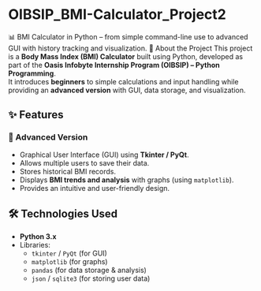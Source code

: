 # OIBSIP_BMI-Calculator_Project2
📊 BMI Calculator in Python – from simple command-line use to advanced GUI with history tracking and visualization.
 📖 About the Project
This project is a **Body Mass Index (BMI) Calculator** built using Python, developed as part of the **Oasis Infobyte Internship Program (OIBSIP) – Python Programming**.  
It introduces **beginners** to simple calculations and input handling while providing an **advanced version** with GUI, data storage, and visualization. 
## ✨ Features
 
### 🚀 Advanced Version
- Graphical User Interface (GUI) using **Tkinter / PyQt**.  
- Allows multiple users to save their data.  
- Stores historical BMI records.  
- Displays **BMI trends and analysis** with graphs (using `matplotlib`).  
- Provides an intuitive and user-friendly design.  

## 🛠️ Technologies Used
- **Python 3.x**  
- Libraries:
  - `tkinter` / `PyQt` (for GUI)  
  - `matplotlib` (for graphs)  
  - `pandas` (for data storage & analysis)  
  - `json` / `sqlite3` (for storing user data)  
